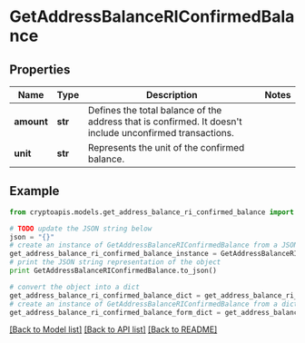 # GetAddressBalanceRIConfirmedBalance


## Properties
Name | Type | Description | Notes
------------ | ------------- | ------------- | -------------
**amount** | **str** | Defines the total balance of the address that is confirmed. It doesn&#39;t include unconfirmed transactions. | 
**unit** | **str** | Represents the unit of the confirmed balance. | 

## Example

```python
from cryptoapis.models.get_address_balance_ri_confirmed_balance import GetAddressBalanceRIConfirmedBalance

# TODO update the JSON string below
json = "{}"
# create an instance of GetAddressBalanceRIConfirmedBalance from a JSON string
get_address_balance_ri_confirmed_balance_instance = GetAddressBalanceRIConfirmedBalance.from_json(json)
# print the JSON string representation of the object
print GetAddressBalanceRIConfirmedBalance.to_json()

# convert the object into a dict
get_address_balance_ri_confirmed_balance_dict = get_address_balance_ri_confirmed_balance_instance.to_dict()
# create an instance of GetAddressBalanceRIConfirmedBalance from a dict
get_address_balance_ri_confirmed_balance_form_dict = get_address_balance_ri_confirmed_balance.from_dict(get_address_balance_ri_confirmed_balance_dict)
```
[[Back to Model list]](../README.md#documentation-for-models) [[Back to API list]](../README.md#documentation-for-api-endpoints) [[Back to README]](../README.md)


